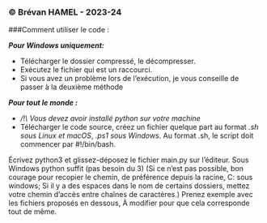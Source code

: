 ### © Brévan HAMEL - 2023-24
###Comment utiliser le code : 

***Pour Windows uniquement:***
  - Télécharger le dossier compressé, le décompresser.
  - Exécutez le fichier qui est un raccourci.
  - Si vous avez un problème lors de l’exécution, je vous conseille de passer à la deuxième méthode

***Pour tout le monde :***
  - */!\ Vous devez avoir installé python sur votre machine*
  - Télécharger le code source, créez un fichier quelque part au format *.sh sous Linux et macOS*, *.ps1 sous Windows*.
Au format .sh, le script doit commencer par #!/bin/bash.

Écrivez python3 et glissez-déposez le fichier main.py sur l’éditeur. 
Sous Windows python suffit (pas besoin du 3)
(Si ce n’est pas possible, bon courage pour recopier le chemin, de préférence depuis la racine, C: sous windows;
Si il y a des espaces dans le nom de certains dossiers, mettez votre chemin d’accès entre chaînes de caractères.)
Prenez exemple avec les fichiers proposés en dessous, À modifier pour que cela corresponde tout de même.
